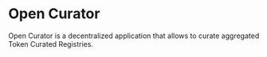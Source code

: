 # Open Curator
Open Curator is a decentralized application that allows to curate aggregated Token Curated Registries.

